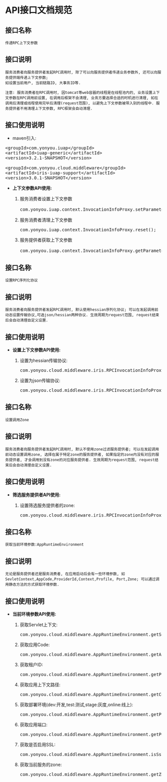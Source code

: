 # API接口文档规范




## 接口名称

```
传递RPC上下文参数
```

## 接口说明

```
服务消费者向服务提供者发起RPC调用时, 除了可以向服务提供者传递业务参数外, 还可以向服务提供端传递上下文参数; 
如设置当前用户, 当前链路ID, 大事务ID等. 
```
```
注意: 服务消费者在RPC调用时, 因tomcat等web容器的线程是在线程池内的, 业务设置上下文参数在RPC调用前设置, 在调用后框架不会清理, 业务方要选择合适的时机进行清理, 如在调用后清理或线程使用完毕后清理(request范围), 以避免上下文参数被带入别的线程中. 服务提供者不用清理上下文参数, RPC框架会自动清理.
```

## 接口使用说明

* maven引入:
<pre>
&lt;groupId&gt;com.yonyou.iuap&lt;/groupId&gt;
&lt;artifactId&gt;iuap-generic&lt;/artifactId&gt;
&lt;version&gt;3.2.1-SNAPSHOT&lt;/version&gt;

&lt;groupId&gt;com.yonyou.cloud.middleware&lt;/groupId&gt;
&lt;artifactId&gt;iris-iuap-support&lt;/artifactId&gt;
&lt;version&gt;3.0.1-SNAPSHOT&lt;/version&gt;
</pre>

* **上下文参数API使用:**

	1. 服务消费者设置上下文参数
		<pre>com.yonyou.iuap.context.InvocationInfoProxy.setParameter("上下文参数键", "上下文参数值");</pre>
	1. 服务消费者清理上下文参数
		<pre>com.yonyou.iuap.context.InvocationInfoProxy.reset();</pre>
	3. 服务提供者获取上下文参数
		<pre>com.yonyou.iuap.context.InvocationInfoProxy.getParameter("上下文参数键");</pre>



## 接口名称

```
设置RPC序列化协议
```

## 接口说明

```
服务消费者向服务提供者发起RPC调用时, 默认使用hessian序列化协议; 可以在发起调用前动态设置传输协议,可选json/hessian两种协议. 生效周期为request范围, request结束后会自动清理自定义设置.
```

## 接口使用说明

* **设置上下文参数API使用:**

	1. 设置为hessian传输协议:
		<pre>com.yonyou.cloud.middleware.iris.RPCInvocationInfoProxy.setProto(com.yonyou.cloud.middleware.rpc.transport.CodecAdapterFactory.APPLICATION_OCTET_STREAM_VALUE)</pre>

	2. 设置为json传输协议:
		<pre>com.yonyou.cloud.middleware.iris.RPCInvocationInfoProxy.setProto(com.yonyou.cloud.middleware.rpc.transport.CodecAdapterFactory.APPLICATION_JSON_UTF8_VALUE)</pre>


## 接口名称

```
设置调用Zone
```

## 接口说明

```
服务消费者向服务提供者发起RPC调用时, 默认不使用zone过滤服务提供者; 可以在发起调用前动态设置调用zone, 选择在属于特定zone的服务提供者, 如果指定的zone内没有对应的服务提供者, 才会调用到没有zone的对应服务提供者. 生效周期为request范围, request结束后会自动清理自定义设置.
```

## 接口使用说明

* **筛选服务提供者API使用:**

	1. 设置筛选服务提供者的zone:
		<pre>com.yonyou.cloud.middleware.iris.RPCInvocationInfoProxy.setInstanceZone(String)</pre>


## 接口名称

```
获取当前环境参数:AppRuntimeEnvironment
```

## 接口说明

```
无论是服务提供者还是服务消费者, 在应用启动后会有一些环境参数, 如SevletContext,AppCode,ProviderId,Context,Profile, Port,Zone; 可以通过调用静态方法的方式获取环境参数.
```

## 接口使用说明

* **当前环境参数API使用:**

	1. 获取Servlet上下文:
		<pre>com.yonyou.cloud.middleware.AppRuntimeEnvironment.getServlet_context()</pre>

	2. 获取应用Code:
		<pre>com.yonyou.cloud.middleware.AppRuntimeEnvironment.getAppCode()</pre>
	
	3. 获取租户ID:
		<pre>com.yonyou.cloud.middleware.AppRuntimeEnvironment.getProviderId()</pre>
	
	4. 获取应用上下文路径:
		<pre>com.yonyou.cloud.middleware.AppRuntimeEnvironment.getContext()</pre>

	5. 获取部署环境(dev:开发,test:测试,stage:灰度,online:线上):
		<pre>com.yonyou.cloud.middleware.AppRuntimeEnvironment.getProfile()</pre>
	
	6. 获取应用端口:
		<pre>com.yonyou.cloud.middleware.AppRuntimeEnvironment.getPort()</pre>
	
	7. 获取是否启用SSL:
		<pre>com.yonyou.cloud.middleware.AppRuntimeEnvironment.isSslEnabled()</pre>

	8. 获取当前服务的zone:
		<pre>com.yonyou.cloud.middleware.AppRuntimeEnvironment.getZone()</pre>



